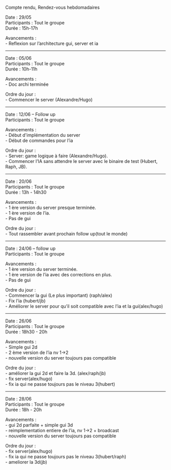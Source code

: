 Compte rendu, Rendez-vous hebdomadaires

Date : 29/05    
Participants : Tout le groupe    
Durée : 15h-17h

Avancements :  
\- Reflexion sur l’architecture gui, server et ia

---

Date : 05/06    
Participants : Tout le groupe    
Durée : 10h-11h

Avancements :  
\- Doc archi terminée

Ordre du jour :  
\- Commencer le server (Alexandre/Hugo)

---

Date : 12/06  – Follow up  
Participants : Tout le groupe

Avancements :  
\- Début d'implémentation du server  
\- Début de commandes pour l’ia

Ordre du jour :  
\- Server: game logique à faire (Alexandre/Hugo).  
\- Commencer l’IA sans attendre le server avec le binaire de test (Hubert, Raph, JB).

---

Date : 20/06    
Participants : Tout le groupe    
Durée : 13h \- 14h30

Avancements :  
\- 1 ère version du server presque terminée.  
\- 1 ère version de l’ia.  
\- Pas de gui

Ordre du jour :  
\- Tout rassembler avant prochain follow up(tout le monde)

---

Date : 24/06 – follow up   
Participants : Tout le groupe 

Avancements :  
\- 1 ère version du server terminée.  
\- 1 ère version de l’ia avec des corrections en plus.  
\- Pas de gui

Ordre du jour :  
\- Commencer la gui (Le plus important) (raph/alex)  
\- Fix l’ia (hubert/jb)  
\- Améliorer le server pour qu’il soit compatible avec l’ia et la gui(alex/hugo)

---

Date : 26/06    
Participants : Tout le groupe    
Durée : 18h30 \- 20h

Avancements :  
\- Simple gui 2d  
\- 2 ème version de l’ia nv 1-\>2  
\- nouvelle version du server toujours pas compatible

Ordre du jour :  
\- améliorer la gui 2d et faire la 3d. (alex/raph/jb)  
\- fix server(alex/hugo)  
\- fix ia qui ne passe toujours pas le niveau 3(hubert)

---

Date : 28/06    
Participants : Tout le groupe    
Durée : 18h \- 20h

Avancements :  
\- gui 2d parfaite \+ simple gui 3d  
\- reimplementation entiere de l’ia, nv 1-\>2 \+ broadcast  
\- nouvelle version du server toujours pas compatible

Ordre du jour :  
\- fix server(alex/hugo)  
\- fix ia qui ne passe toujours pas le niveau 3(hubert/raph)  
\- ameliorer la 3d(jb)